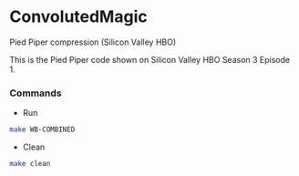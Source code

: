 # ConvolutedMagic
Pied Piper compression (Silicon Valley HBO)

This is the Pied Piper code shown on Silicon Valley HBO Season 3 Episode 1.

### Commands
- Run
```bash
make WB-COMBINED
```
- Clean
```bash
make clean
```